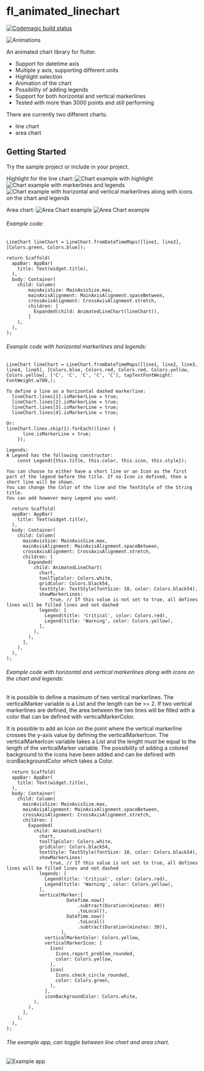 # fl_animated_linechart

[![Codemagic build status](https://api.codemagic.io/apps/5d5e513ff8278e001ca52adf/5d5e513ff8278e001ca52ade/status_badge.svg)](https://codemagic.io/apps/5d5e513ff8278e001ca52adf/5d5e513ff8278e001ca52ade/latest_build)

![Animations](chart.gif)

An animated chart library for flutter.
 - Support for datetime axis
 - Multiple y axis, supporting different units
 - Highlight selection
 - Animation of the chart
 - Possibility of adding legends
 - Support for both horizontal and vertical markerlines 
 - Tested with more than 3000 points and still performing

There are currently two different charts:
 - line chart
 - area chart

## Getting Started

Try the sample project or include in your project.

Highlight for the line chart:
![Chart example with highlight](withSelection.png)
![Chart example with markerlines and legends](withMarkerlinesAndLegends.png)
![Chart example with horizontal and vertical markerlines along with icons on the chart and legends](withHorizontalAndVerticalMarkerlinesAndLegends.png)

Area chart:
![Area Chart example](areaChart.png)
![Area Chart example](areaChartGradient.png)

###### Example code:

    LineChart lineChart = LineChart.fromDateTimeMaps([line1, line2], [Colors.green, Colors.blue]);

    return Scaffold(
      appBar: AppBar(
        title: Text(widget.title),
      ),
      body: Container(
        child: Column(
            mainAxisSize: MainAxisSize.max,
            mainAxisAlignment: MainAxisAlignment.spaceBetween,
            crossAxisAlignment: CrossAxisAlignment.stretch,
            children: [
              Expanded(child: AnimatedLineChart(lineChart)),
            ]
        ),
      ),
    );


###### Example code with horizontal markerlines and legends:

    LineChart lineChart = LineChart.fromDateTimeMaps([line1, line2, line3, line4, line5], [Colors.blue, Colors.red, Colors.red, Colors.yellow, Colors.yellow], ['C', 'C', 'C', 'C', 'C'], tapTextFontWeight: FontWeight.w700,);

    To define a line as a horizontal dashed markerline:
      lineChart.lines[1].isMarkerLine = true;
      lineChart.lines[2].isMarkerLine = true;
      lineChart.lines[3].isMarkerLine = true;
      lineChart.lines[4].isMarkerLine = true;
    
    Or: 
    lineChart.lines.skip(1).forEach((line) {
          line.isMarkerLine = true;
        });
    
    Legends:
    A Legend has the following constructor:
        const Legend({this.title, this.color, this.icon, this.style});
    
    You can choose to either have a short line or an Icon as the first part of the legend before the title. If no Icon is defined, then a short line will be shown. 
    You can change the Color of the line and the TextStyle of the String title. 
    You can add however many Legend you want. 

      return Scaffold(
      appBar: AppBar(
        title: Text(widget.title),
      ),
      body: Container(
        child: Column(
          mainAxisSize: MainAxisSize.max,
          mainAxisAlignment: MainAxisAlignment.spaceBetween,
          crossAxisAlignment: CrossAxisAlignment.stretch,
          children: [
            Expanded(
              child: AnimatedLineChart(
                chart,
                toolTipColor: Colors.white,
                gridColor: Colors.black54,
                textStyle: TextStyle(fontSize: 10, color: Colors.black54),
                showMarkerLines:
                    true, // If this value is not set to true, all defines lines will be filled lines and not dashed
                legends: [
                  Legend(title: 'Critical', color: Colors.red),
                  Legend(title: 'Warning', color: Colors.yellow),
                ],
              ),
            ),
          ],
        ),
      ),
    );


###### Example code with horizontal and vertical markerlines along with icons on the chart and legends:

It is possible to define a maximum of two vertical markerlines. 
The verticalMarker variable is a List<DateTime> and the length can be >= 2. 
If two vertical markerlines are defined, the area between the two lines will be filled with a color that can be defined with verticalMarkerColor.

It is possible to add an Icon on the point where the vertical markerline crosses the y-axis value by defining the verticalMarkerIcon. 
The verticalMarkerIcon variable takes a List<Icon> and the lenght must be equal to the length of the verticalMarker variable. 
The possibility of adding a colored background to the icons have been added and can be defined with iconBackgroundColor which takes a Color. 

      return Scaffold(
      appBar: AppBar(
        title: Text(widget.title),
      ),
      body: Container(
        child: Column(
          mainAxisSize: MainAxisSize.max,
          mainAxisAlignment: MainAxisAlignment.spaceBetween,
          crossAxisAlignment: CrossAxisAlignment.stretch,
          children: [
            Expanded(
              child: AnimatedLineChart(
                chart,
                toolTipColor: Colors.white,
                gridColor: Colors.black54,
                textStyle: TextStyle(fontSize: 10, color: Colors.black54),
                showMarkerLines:
                    true, // If this value is not set to true, all defines lines will be filled lines and not dashed
                legends: [
                  Legend(title: 'Critical', color: Colors.red),
                  Legend(title: 'Warning', color: Colors.yellow),
                ],
                verticalMarker:[
                          DateTime.now()
                              .subtract(Duration(minutes: 40))
                              .toLocal(),
                          DateTime.now()
                              .toLocal()
                              .subtract(Duration(minutes: 30)),
                        ],
                  verticalMarkerColor: Colors.yellow,
                  verticalMarkerIcon: [
                    Icon(
                      Icons.report_problem_rounded,
                      color: Colors.yellow,
                    ),
                    Icon(
                      Icons.check_circle_rounded,
                      color: Colors.green,
                    ),
                  ],
                  iconBackgroundColor: Colors.white,
              ),
            ),
          ],
        ),
      ),
    );


###### The example app, can toggle between line chart and area chart.
![Example app](exampleScreenshot.png)
